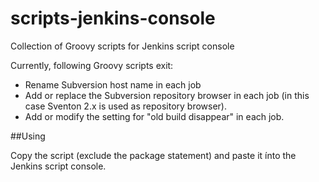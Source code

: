 scripts-jenkins-console
=======================

Collection of Groovy scripts for Jenkins script console

Currently, following Groovy scripts exit:
* Rename Subversion host name in each job
* Add or replace the Subversion repository browser in each job (in this case Sventon 2.x is used as repository browser).
* Add or modify the setting for "old build disappear" in each job.


##Using 

Copy the script (exclude the package statement) and paste it ínto the Jenkins script console.


